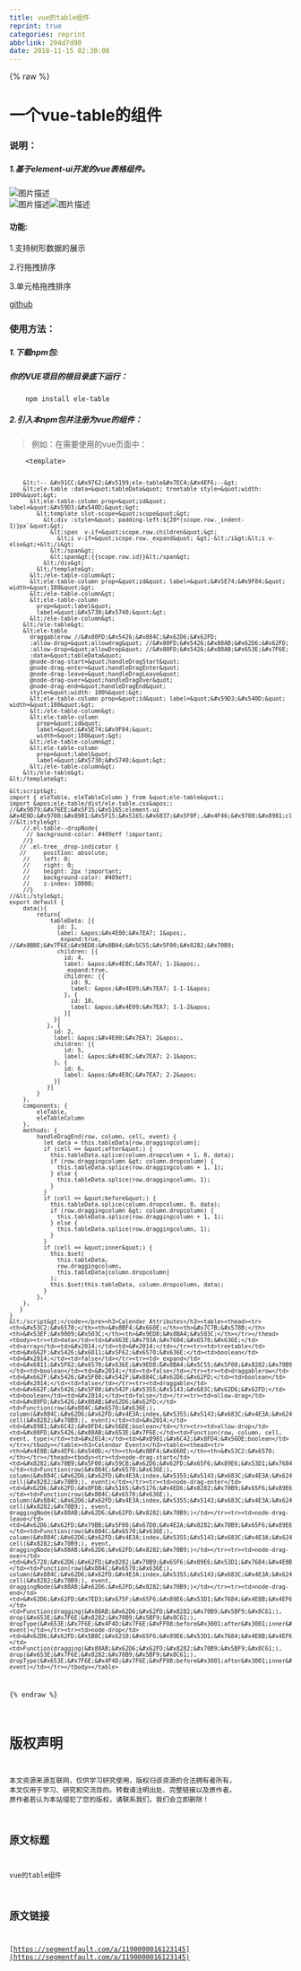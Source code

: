 ```yaml
---
title: vue的table组件
reprint: true
categories: reprint
abbrlink: 204d7d90
date: 2018-11-15 02:30:08
---
```


{% raw %}
<h1>&#x4E00;&#x4E2A;vue-table&#x7684;&#x7EC4;&#x4EF6;</h1><h3>&#x8BF4;&#x660E;&#xFF1A;</h3><h5>1.&#x57FA;&#x4E8E;element-ui&#x5F00;&#x53D1;&#x7684;vue&#x8868;&#x683C;&#x7EC4;&#x4EF6;&#x3002;</h5><p><span class="img-wrap"><img data-src="/img/bVbfNNM?w=786&amp;h=649" src="https://static.alili.tech/img/bVbfNNM?w=786&amp;h=649" alt="&#x56FE;&#x7247;&#x63CF;&#x8FF0;" title="&#x56FE;&#x7247;&#x63CF;&#x8FF0;"></span><br><span class="img-wrap"><img data-src="/img/bVbfNPc?w=746&amp;h=233" src="https://static.alili.tech/img/bVbfNPc?w=746&amp;h=233" alt="&#x56FE;&#x7247;&#x63CF;&#x8FF0;" title="&#x56FE;&#x7247;&#x63CF;&#x8FF0;"></span><span class="img-wrap"><img data-src="/img/bVbfOvw?w=526&amp;h=233" src="https://static.alili.tech/img/bVbfOvw?w=526&amp;h=233" alt="&#x56FE;&#x7247;&#x63CF;&#x8FF0;" title="&#x56FE;&#x7247;&#x63CF;&#x8FF0;"></span></p><h4>&#x529F;&#x80FD;:</h4><p>1.&#x652F;&#x6301;&#x6811;&#x5F62;&#x6570;&#x636E;&#x7684;&#x5C55;&#x793A;</p><p>2.&#x884C;&#x62D6;&#x62FD;&#x6392;&#x5E8F;</p><p>3.&#x5355;&#x5143;&#x683C;&#x62D6;&#x62FD;&#x6392;&#x5E8F;</p><p><a href="https://github.com/xuyanming/ele-table" rel="nofollow noreferrer">github</a></p><h3>&#x4F7F;&#x7528;&#x65B9;&#x6CD5;&#xFF1A;</h3><h5>1.&#x4E0B;&#x8F7D;npm&#x5305;:</h5><h5>&#x4F60;&#x7684;VUE&#x9879;&#x76EE;&#x7684;&#x6839;&#x76EE;&#x5F55;&#x5E95;&#x4E0B;&#x8FD0;&#x884C;&#xFF1A;</h5><pre><code class="sh">    npm install ele-table</code></pre><h5>2.&#x5F15;&#x5165;&#x672C;npm&#x5305;&#x5E76;&#x6CE8;&#x518C;&#x4E3A;vue&#x7684;&#x7EC4;&#x4EF6;&#xFF1A;</h5><blockquote>&#x4F8B;&#x5982;&#xFF1A;&#x5728;&#x9700;&#x8981;&#x4F7F;&#x7528;&#x7684;vue&#x9875;&#x9762;&#x4E2D;&#xFF1A;</blockquote><pre><code class="html">    &lt;template&gt;
        
        &lt;!-- &#x91CC;&#x9762;&#x5199;ele-table&#x7EC4;&#x4EF6;--&gt;
        &lt;ele-table :data=&quot;tableData&quot; treetable style=&quot;width: 100%&quot;&gt;
          &lt;ele-table-column prop=&quot;id&quot; label=&quot;&#x59D3;&#x540D;&quot;&gt;
            &lt;template slot-scope=&quot;scope&quot;&gt;
              &lt;div :style=&quot;`padding-left:${20*(scope.row._indent-1)}px`&quot;&gt;
                &lt;span  v-if=&quot;scope.row.children&quot;&gt;
                  &lt;i v-if=&quot;scope.row._expand&quot; &gt;-&lt;/i&gt;&lt;i v-else&gt;+&lt;/i&gt;
                &lt;/span&gt;
                &lt;span&gt;{{scope.row.id}}&lt;/span&gt;
              &lt;/div&gt;
            &lt;/template&gt;
          &lt;/ele-table-column&gt;
          &lt;ele-table-column prop=&quot;id&quot; label=&quot;&#x5E74;&#x9F84;&quot; width=&quot;180&quot;&gt;
          &lt;/ele-table-column&gt;
          &lt;ele-table-column
            prop=&quot;label&quot;
            label=&quot;&#x5730;&#x5740;&quot;&gt;
          &lt;/ele-table-column&gt;
        &lt;/ele-table&gt;
        &lt;ele-table
          draggablerow //&#x80FD;&#x5426;&#x884C;&#x62D6;&#x62FD;
          :allow-drag=&quot;allowdrag&quot; //&#x80FD;&#x5426;&#x88AB;&#x62D6;&#x62FD;
          :allow-drop=&quot;allowDrop&quot; //&#x80FD;&#x5426;&#x88AB;&#x653E;&#x7F6E;
          :data=&quot;tableData&quot;
          @node-drag-start=&quot;handleDragStart&quot;
          @node-drag-enter=&quot;handleDragEnter&quot;
          @node-drag-leave=&quot;handleDragLeave&quot;
          @node-drag-over=&quot;handleDragOver&quot;
          @node-drag-end=&quot;handleDragEnd&quot;
          style=&quot;width: 100%&quot;&gt;
          &lt;ele-table-column prop=&quot;id&quot; label=&quot;&#x59D3;&#x540D;&quot;   width=&quot;180&quot;&gt;
          &lt;/ele-table-column&gt;
          &lt;ele-table-column
            prop=&quot;id&quot;
            label=&quot;&#x5E74;&#x9F84;&quot;
            width=&quot;180&quot;&gt;
          &lt;/ele-table-column&gt;
          &lt;ele-table-column
            prop=&quot;label&quot;
            label=&quot;&#x5730;&#x5740;&quot;&gt;
          &lt;/ele-table-column&gt;
        &lt;/ele-table&gt;
    &lt;/template&gt;
    
    &lt;script&gt;
    import { eleTable, eleTableColumn } from &quot;ele-table&quot;;
    import &apos;ele-table/dist/ele-table.css&apos;; 
    //&#x9879;&#x76EE;&#x5F15;&#x5165;element-ui &#x4E0D;&#x9700;&#x8981;&#x5F15;&#x5165;&#x6837;&#x5F0F;,&#x4F46;&#x9700;&#x8981;class&#x7C7B;&#x6307;&#x5B9A;&#x62D6;&#x62FD;&#x6837;&#x5F0F;
    //&lt;style&gt;
        //.el-table--dropNode{
         // background-color: #409eff !important;
        //}
       // .el-tree__drop-indicator {
       //     position: absolute;
        //    left: 0;
        //    right: 0;
        //    height: 2px !important;
        //    background-color: #409eff;
        //    z-index: 10000;
        //} 
    //&lt;/style&gt;
    export default {
        data(){
            return{
                tableData: [{
                  id: 1,
                  label: &apos;&#x4E00;&#x7EA7; 1&apos;,
                  _expand:true,   //&#x8BBE;&#x7F6E;&#x9ED8;&#x8BA4;&#x5C55;&#x5F00;&#x8282;&#x70B9;
                  children: [{
                    id: 4,
                    label: &apos;&#x4E8C;&#x7EA7; 1-1&apos;,
                    _expand:true,
                    children: [{
                      id: 9,
                      label: &apos;&#x4E09;&#x7EA7; 1-1-1&apos;
                    }, {
                      id: 10,
                      label: &apos;&#x4E09;&#x7EA7; 1-1-2&apos;
                    }]
                 }]
               }, {
                 id: 2,
                 label: &apos;&#x4E00;&#x7EA7; 2&apos;,
                 children: [{
                    id: 5,
                    label: &apos;&#x4E8C;&#x7EA7; 2-1&apos;
                 }, {
                    id: 6,
                    label: &apos;&#x4E8C;&#x7EA7; 2-2&apos;
                 }]
               }]
            }
        },
        components: {
            eleTable,
            eleTableColumn 
        },
        methods: {
            handleDragEnd(row, column, cell, event) {
              let data = this.tableData[row.draggingcolumn];
              if (cell == &quot;after&quot;) {
                this.tableData.splice(column.dropcolumn + 1, 0, data);
                if (row.draggingcolumn &gt; column.dropcolumn) {
                  this.tableData.splice(row.draggingcolumn + 1, 1);
                } else {
                  this.tableData.splice(row.draggingcolumn, 1);
                }
              }
              if (cell == &quot;before&quot;) {
                this.tableData.splice(column.dropcolumn, 0, data);
                if (row.draggingcolumn &gt; column.dropcolumn) {
                  this.tableData.splice(row.draggingcolumn + 1, 1);
                } else {
                  this.tableData.splice(row.draggingcolumn, 1);
                }
              }
              if (cell == &quot;inner&quot;) {
                this.$set(
                  this.tableData,
                  row.draggingcolumn,
                  this.tableData[column.dropcolumn]
                );
                this.$set(this.tableData, column.dropcolumn, data);
              }
            },
        },
       }
    }
    &lt;/script&gt;</code></pre><h3>Calendar Attributes</h3><table><thead><tr><th>&#x53C2;&#x6570;</th><th>&#x8BF4;&#x660E;</th><th>&#x7C7B;&#x578B;</th><th>&#x53EF;&#x9009;&#x503C;</th><th>&#x9ED8;&#x8BA4;&#x503C;</th></tr></thead><tbody><tr><td>data</td><td>&#x663E;&#x793A;&#x7684;&#x6570;&#x636E;</td><td>array</td><td>&#x2014;</td><td>&#x2014;</td></tr><tr><td>treetable</td><td>&#x662F;&#x5426;&#x6811;&#x5F62;&#x6570;&#x636E;</td><td>boolean</td><td>&#x2014;</td><td>false</td></tr><tr><td>_expand</td><td>&#x6811;&#x5F62;&#x6570;&#x636E;&#x9ED8;&#x8BA4;&#x5C55;&#x5F00;&#x8282;&#x70B9;&#xFF08;&#x4E0D;&#x652F;&#x6301;&#x9012;&#x5F52;&#x5173;&#x8054;&#xFF09;</td><td>boolean</td><td>&#x2014;</td><td>false</td></tr><tr><td>draggablerow</td><td>&#x662F;&#x5426;&#x5F00;&#x542F;&#x884C;&#x62D6;&#x62FD;</td><td>boolean</td><td>&#x2014;</td><td>false</td></tr><tr><td>draggable</td><td>&#x662F;&#x5426;&#x5F00;&#x542F;&#x5355;&#x5143;&#x683C;&#x62D6;&#x62FD;</td><td>boolean</td><td>&#x2014;</td><td>false</td></tr><tr><td>allow-drag</td><td>&#x80FD;&#x5426;&#x88AB;&#x62D6;&#x62FD;</td><td>Function(row(&#x884C;&#x6570;&#x636E;), column(&#x884C;&#x62D6;&#x62FD;&#x4E3A;index,&#x5355;&#x5143;&#x683C;&#x4E3A;&#x6240;&#x5728;&#x5217;), cell(&#x8282;&#x70B9;), event)</td><td>&#x2014;</td><td>&#x8981;&#x6C42;&#x8FD4;&#x56DE;boolean</td></tr><tr><td>allow-drop</td><td>&#x80FD;&#x5426;&#x88AB;&#x653E;&#x7F6E;</td><td>Function(row, column, cell, event, type)</td><td>&#x2014;</td><td>&#x8981;&#x6C42;&#x8FD4;&#x56DE;boolean</td></tr></tbody></table><h3>Calendar Events</h3><table><thead><tr><th>&#x4E8B;&#x4EF6;&#x540D;</th><th>&#x8BF4;&#x660E;</th><th>&#x53C2;&#x6570;</th></tr></thead><tbody><tr><td>node-drag-start</td><td>&#x8282;&#x70B9;&#x5F00;&#x59CB;&#x62D6;&#x62FD;&#x65F6;&#x89E6;&#x53D1;&#x7684;&#x4E8B;&#x4EF6;</td><td>Function(row(&#x884C;&#x6570;&#x636E;), column(&#x884C;&#x62D6;&#x62FD;&#x4E3A;index,&#x5355;&#x5143;&#x683C;&#x4E3A;&#x6240;&#x5728;&#x5217;), cell(&#x8282;&#x70B9;), event)</td></tr><tr><td>node-drag-enter</td><td>&#x62D6;&#x62FD;&#x8FDB;&#x5165;&#x5176;&#x4ED6;&#x8282;&#x70B9;&#x65F6;&#x89E6;&#x53D1;&#x7684;&#x4E8B;&#x4EF6;</td><td>Function(row(&#x884C;&#x6570;&#x636E;), column(&#x884C;&#x62D6;&#x62FD;&#x4E3A;index,&#x5355;&#x5143;&#x683C;&#x4E3A;&#x6240;&#x5728;&#x5217;), cell(&#x8282;&#x70B9;), event, draggingNode(&#x88AB;&#x62D6;&#x62FD;&#x8282;&#x70B9;)</td></tr><tr><td>node-drag-leave</td><td>&#x62D6;&#x62FD;&#x79BB;&#x5F00;&#x67D0;&#x4E2A;&#x8282;&#x70B9;&#x65F6;&#x89E6;&#x53D1;&#x7684;&#x4E8B;&#x4EF6;</td><td>Function(row(&#x884C;&#x6570;&#x636E;), column(&#x884C;&#x62D6;&#x62FD;&#x4E3A;index,&#x5355;&#x5143;&#x683C;&#x4E3A;&#x6240;&#x5728;&#x5217;), cell(&#x8282;&#x70B9;), event, draggingNode(&#x88AB;&#x62D6;&#x62FD;&#x8282;&#x70B9;)</td></tr><tr><td>node-drag-over</td><td>&#x5728;&#x62D6;&#x62FD;&#x8282;&#x70B9;&#x65F6;&#x89E6;&#x53D1;&#x7684;&#x4E8B;&#x4EF6;</td><td>Function(row(&#x884C;&#x6570;&#x636E;), column(&#x884C;&#x62D6;&#x62FD;&#x4E3A;index,&#x5355;&#x5143;&#x683C;&#x4E3A;&#x6240;&#x5728;&#x5217;), cell(&#x8282;&#x70B9;), event, draggingNode(&#x88AB;&#x62D6;&#x62FD;&#x8282;&#x70B9;)</td></tr><tr><td>node-drag-end</td><td>&#x62D6;&#x62FD;&#x7ED3;&#x675F;&#x65F6;&#x89E6;&#x53D1;&#x7684;&#x4E8B;&#x4EF6;</td><td>Function(dragging(&#x88AB;&#x62D6;&#x62FD;&#x8282;&#x70B9;&#x5BF9;&#x8C61;), drop(&#x653E;&#x7F6E;&#x8282;&#x70B9;&#x5BF9;&#x8C61;), dropType(&#x653E;&#x7F6E;&#x4F4D;&#x7F6E;&#xFF08;before&#x3001;after&#x3001;inner&#xFF09;), event)</td></tr><tr><td>node-drop</td><td>&#x62D6;&#x62FD;&#x5B8C;&#x6210;&#x65F6;&#x89E6;&#x53D1;&#x7684;&#x4E8B;&#x4EF6;</td><td>Function(dragging(&#x88AB;&#x62D6;&#x62FD;&#x8282;&#x70B9;&#x5BF9;&#x8C61;), drop(&#x653E;&#x7F6E;&#x8282;&#x70B9;&#x5BF9;&#x8C61;), dropType(&#x653E;&#x7F6E;&#x4F4D;&#x7F6E;&#xFF08;before&#x3001;after&#x3001;inner&#xFF09;), event)</td></tr></tbody></table>
{% endraw %}

# 版权声明
本文资源来源互联网，仅供学习研究使用，版权归该资源的合法拥有者所有，
本文仅用于学习、研究和交流目的。转载请注明出处、完整链接以及原作者。
原作者若认为本站侵犯了您的版权，请联系我们，我们会立即删除！

## 原文标题
vue的table组件

## 原文链接
[https://segmentfault.com/a/1190000016123145](https://segmentfault.com/a/1190000016123145)

